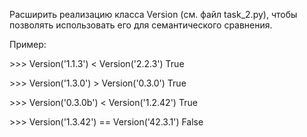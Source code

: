 Расширить реализацию класса Version (см. файл task_2.py), чтобы позволять использовать его для
семантического сравнения.

Пример:

\>>> Version('1.1.3') < Version('2.2.3')
True

\>>> Version('1.3.0') > Version('0.3.0')
True

\>>> Version('0.3.0b') < Version('1.2.42')
True

\>>> Version('1.3.42') == Version('42.3.1')
False